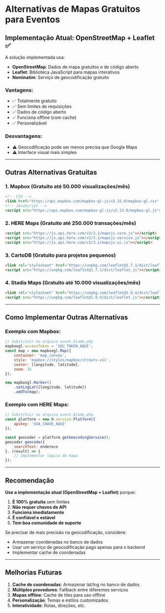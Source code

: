 # Alternativas de Mapas Gratuitos para Eventos

## Implementação Atual: OpenStreetMap + Leaflet ✅

A solução implementada usa:
- **OpenStreetMap**: Dados de mapa gratuitos e de código aberto
- **Leaflet**: Biblioteca JavaScript para mapas interativos
- **Nominatim**: Serviço de geocodificação gratuito

### Vantagens:
- ✅ Totalmente gratuito
- ✅ Sem limites de requisições
- ✅ Dados de código aberto
- ✅ Funciona offline (com cache)
- ✅ Personalizável

### Desvantagens:
- ⚠️ Geocodificação pode ser menos precisa que Google Maps
- ⚠️ Interface visual mais simples

---

## Outras Alternativas Gratuitas

### 1. Mapbox (Gratuito até 50.000 visualizações/mês)
```html
<!-- CSS -->
<link href="https://api.mapbox.com/mapbox-gl-js/v2.15.0/mapbox-gl.css" rel="stylesheet">
<!-- JavaScript -->
<script src="https://api.mapbox.com/mapbox-gl-js/v2.15.0/mapbox-gl.js"></script>
```

### 2. HERE Maps (Gratuito até 250.000 transações/mês)
```html
<script src="https://js.api.here.com/v3/3.1/mapsjs-core.js"></script>
<script src="https://js.api.here.com/v3/3.1/mapsjs-service.js"></script>
<script src="https://js.api.here.com/v3/3.1/mapsjs-ui.js"></script>
```

### 3. CartoDB (Gratuito para projetos pequenos)
```html
<link rel="stylesheet" href="https://unpkg.com/leaflet@1.7.1/dist/leaflet.css" />
<script src="https://unpkg.com/leaflet@1.7.1/dist/leaflet.js"></script>
```

### 4. Stadia Maps (Gratuito até 10.000 visualizações/mês)
```html
<link rel="stylesheet" href="https://unpkg.com/leaflet@1.9.4/dist/leaflet.css" />
<script src="https://unpkg.com/leaflet@1.9.4/dist/leaflet.js"></script>
```

---

## Como Implementar Outras Alternativas

### Exemplo com Mapbox:
```javascript
// Substituir no arquivo event.blade.php
mapboxgl.accessToken = 'SEU_TOKEN_AQUI';
const map = new mapboxgl.Map({
    container: 'map_canvas',
    style: 'mapbox://styles/mapbox/streets-v11',
    center: [longitude, latitude],
    zoom: 15
});

new mapboxgl.Marker()
    .setLngLat([longitude, latitude])
    .addTo(map);
```

### Exemplo com HERE Maps:
```javascript
// Substituir no arquivo event.blade.php
const platform = new H.service.Platform({
    apikey: 'SUA_CHAVE_AQUI'
});

const geocoder = platform.getGeocodingService();
geocoder.geocode({
    searchText: endereco
}, (result) => {
    // Implementar lógica do mapa
});
```

---

## Recomendação

**Use a implementação atual (OpenStreetMap + Leaflet)** porque:

1. **É 100% gratuita** sem limites
2. **Não requer chaves de API**
3. **Funciona imediatamente**
4. **É confiável e estável**
5. **Tem boa comunidade de suporte**

Se precisar de mais precisão na geocodificação, considere:
- Armazenar coordenadas no banco de dados
- Usar um serviço de geocodificação pago apenas para o backend
- Implementar cache de coordenadas

---

## Melhorias Futuras

1. **Cache de coordenadas**: Armazenar lat/lng no banco de dados
2. **Múltiplos provedores**: Fallback entre diferentes serviços
3. **Mapas offline**: Cache de tiles para uso offline
4. **Personalização**: Temas e estilos customizados
5. **Interatividade**: Rotas, direções, etc. 